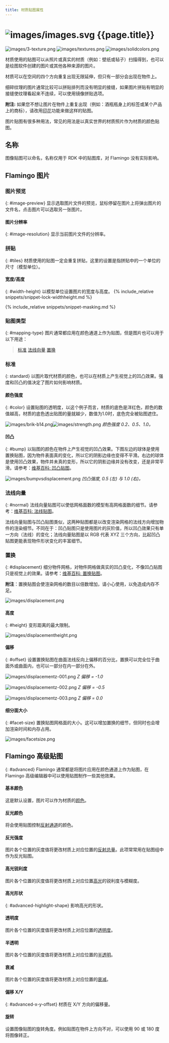 ```yaml
---
title: 材质贴图属性
---
```



# ![images/images.svg](images/images.svg) {{page.title}}

![images/3-texture.png](images/3-texture.png)
![images/textures.png](images/textures.png)
![images/solidcolors.png](images/textureset.png)

材质使用的贴图可以从照片或真实的材质（例如：壁纸或毡子）扫描得到，也可以是绘图软件创建的图片或其他各种来源的图片。

材质可以在空间的四个方向重复出现无限延伸，但只有一部分会出现在物件上。

细碎纹理的图片通常比较可以拼贴排列而没有明显的接缝，如果图片拼贴有明显的接缝使纹理看起来不连续，可以使用镜像拼贴选项。

**附注:** 如果您不想让图片在物件上重复出现（例如：酒瓶瓶身上的标签或某个产品上的商标），请改用[印花](properties-decal.html)功能来做这样的贴图。

图片贴图有很多种用法，常见的用法是以真实世界的材质照片作为材质的颜色贴图。

## 名称
图像贴图可以命名，名称仅用于 RDK 中的贴图库，对 Flamingo 没有实际影响。

## Flamingo 图片

### 图片预览
{: #image-preview}
显示选取图片文件的预览，鼠标停留在图片上将弹出图片的文件名，点击图片可以选取另一张图片。

#### 图片分辨率
{: #image-resolution}
显示当前图片文件的分辨率。

### 拼贴
{: #tiles}
材质使用的贴图一定会重复拼贴，这里的设置是指拼贴中的一个单位的尺寸（模型单位）。

#### 宽度/高度
{: #width-height}
以模型单位设置图片的宽度与高度。
{% include_relative snippets/snippet-lock-widthheight.md %}

{% include_relative snippets/snippet-masking.md %}

### 贴图类型
{: #mapping-type}
图片通常都应用在颜色通道上作为贴图，但是图片也可以用于以下用途：

> [标准](#standard)
> [法线向量](#normal)
> [置换](#displacement)

### 标准
{: standard}
以图片取代材质的颜色，也可以在材质上产生视觉上的凹凸效果。强度和凹凸的值决定了图片如何影响材质。

#### 颜色强度
{: #color}
设置贴图的透明度，以这个例子而言，材质的底色是洋红色，颜色的数值越高，材质的底色透出贴图的量就越少，数值为1.0时，底色完全被贴图遮住。

![images/brik-b14.png](images/brik-b14.png)![images/strength.png](images/strength.png)
*颜色强度 0.2、0.5、1.0。*

#### 凹凸
{: #bump}
以贴图的颜色在物件上产生视觉的凹凸效果。下图左边的球体是使用置换贴图，因为物件表面真的变化，所以它的阴影边缘也变得不平滑。右边的球体是使用凹凸效果，物件并未真的变形，所以它的阴影边缘并没有改变，还是非常平滑。请参考：[维基百科: 凹凸贴图](http://en.wikipedia.org/wiki/Bump_mapping)。

![images/bumpvsdisplacement.png](images/bumpvsdisplacement.png)
*凹凸强度, 0.5 (左) 与 1.0 (右)。*

### 法线向量
{: #normal}
法线向量贴图可以使低网格面数的模型有高网格面数的细节。请参考：[维基百科: 法线贴图](http://en.wikipedia.org/wiki/Normal_mapping)。

法线向量贴图与凹凸贴图类似，这两种贴图都是以改变渲染网格的法线方向增加物件的渲染细节。不同在于：凹凸贴图只是使用图片的灰阶值，所以凹凸效果只有单一方向（法线）的变化；法线向量贴图是以 RGB 代表 XYZ 三个方向，比起凹凸贴图更能表现物件形状变化的丰富细节。

### 置换
{: #displacement}
细分物件网格，对物件网格做真实的凹凸变化，不像凹凸贴图只是视觉上的效果。请参考：[维基百科: 置换贴图](http://en.wikipedia.org/wiki/Displacement_mapping)。

 **附注**：置换贴图会使渲染网格的数目以倍数增加，请小心使用，以免造成内存不足。

![images/displacement.png](images/displacement.png)

#### 高度
{: #height}
变形距离的最大限制。

![images/displacementheight.png](images/displacementheight.png)

#### 偏移
{: #offset}
设置置换贴图在曲面法线反向上偏移的百分比，置换可以完全位于曲面外或曲面内，也可以一部分在内一部分在外。

![images/displacementz-001.png](images/displacementz-001.png)
*Z 偏移 = -1.0*

![images/displacementz-002.png](images/displacementz-002.png)
*Z 偏移 = -0.5*

![images/displacementz-003.png](images/displacementz-003.png)
*Z 偏移 = 0.0*

#### 细分面大小
{: #facet-size}
置换贴图网格面的大小。这可以增加置换的细节，但同时也会增加渲染时间和内存占用。

![images/facetsize.png](images/facetsize.png)

## Flamingo 高级贴图
{: #advanced}
Flamingo 通常都是将图片应用在颜色通道上作为贴图，在 Flamingo 高级编辑器中可以使用贴图制作一些其他效果。

####  基本颜色
这是默认设置，图片可以作为材质的[颜色](advanced-material-properties-main.html#color)。

####  反光颜色
将会使用贴图控制[反射通道](advanced-material-properties-main.html#highlight-color)的颜色。

####  反光强度
图片各个位置的灰度值将更改材质上对应位置的[反射总量](advanced-material-properties-main.html#intensity)。此项常常用在贴图组中作为反光贴图。

####  高光锐利度
图片各个位置的灰度值将更改材质上对应位置[高光](advanced-material-properties-main.html#intensity)的锐利度与模糊度。

#### 高光形状
{: #advanced-highlight-shape}
影响高光的形状。

####  透明度
图片各个位置的灰度值将更改材质上对应位置的[透明度](advanced-material-properties-main.html#intensity)。

####  半透明
图片各个位置的灰度值将更改材质上对应位置的[半透明](advanced-material-properties-transparency.html#translucency)。

####  衰减
图片各个位置的灰度值将更改材质上对应位置的[衰减](advanced-material-properties-transparency.html#attenuation)。

#### 偏移 X/Y
{: #advanced-x-y-offset}
材质在 X/Y 方向的偏移量。

####  旋转
设置图像贴图的旋转角度。例如贴图在物件上方向不对，可以使用 90 或 180 度将图像转正。
